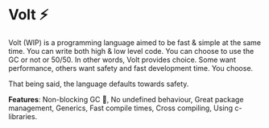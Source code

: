 
# Volt ⚡

Volt (WIP) is a programming language aimed to be fast & simple at the same time. You can write both high & low level code. You can choose to use the GC or not or 50/50. In other words, Volt provides choice. Some want performance, others want safety and fast development time. You choose.

That being said, the language defaults towards safety.

**Features**: Non-blocking GC 🙌, No undefined behaviour, Great package management, Generics, Fast compile times, Cross compiling, Using c-libraries.
